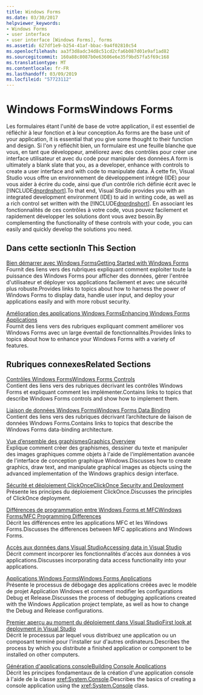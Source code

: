 ```yaml
---
title: Windows Forms
ms.date: 03/30/2017
helpviewer_keywords:
- Windows Forms
- user interface
- user interface [Windows Forms], forms
ms.assetid: 627df1e9-b254-41af-bbac-9a4f02810c54
ms.openlocfilehash: aa3f3d8adc34d8c51cd2cfa6b087d01e9af1ad82
ms.sourcegitcommit: 160a88c8087b0e63606e6e35f9bd57fa5f69c168
ms.translationtype: MT
ms.contentlocale: fr-FR
ms.lasthandoff: 03/09/2019
ms.locfileid: "57723112"
---
```

# <a name="windows-forms"></a><span data-ttu-id="e15ef-102">Windows Forms</span><span class="sxs-lookup"><span data-stu-id="e15ef-102">Windows Forms</span></span>
<span data-ttu-id="e15ef-103">Les formulaires étant l'unité de base de votre application, il est essentiel de réfléchir à leur fonction et à leur conception.</span><span class="sxs-lookup"><span data-stu-id="e15ef-103">As forms are the base unit of your application, it is essential that you give some thought to their function and design.</span></span> <span data-ttu-id="e15ef-104">Si l'on y réfléchit bien, un formulaire est une feuille blanche que vous, en tant que développeur, améliorez avec des contrôles pour créer une interface utilisateur et avec du code pour manipuler des données.</span><span class="sxs-lookup"><span data-stu-id="e15ef-104">A form is ultimately a blank slate that you, as a developer, enhance with controls to create a user interface and with code to manipulate data.</span></span> <span data-ttu-id="e15ef-105">À cette fin, Visual Studio vous offre un environnement de développement intégré (IDE) pour vous aider à écrire du code, ainsi que d’un contrôle rich définie écrit avec le [!INCLUDE[dnprdnshort](../../../includes/dnprdnshort-md.md)].</span><span class="sxs-lookup"><span data-stu-id="e15ef-105">To that end, Visual Studio provides you with an integrated development environment (IDE) to aid in writing code, as well as a rich control set written with the [!INCLUDE[dnprdnshort](../../../includes/dnprdnshort-md.md)].</span></span> <span data-ttu-id="e15ef-106">En associant les fonctionnalités de ces contrôles à votre code, vous pouvez facilement et rapidement développer les solutions dont vous avez besoin.</span><span class="sxs-lookup"><span data-stu-id="e15ef-106">By complementing the functionality of these controls with your code, you can easily and quickly develop the solutions you need.</span></span>  
  
## <a name="in-this-section"></a><span data-ttu-id="e15ef-107">Dans cette section</span><span class="sxs-lookup"><span data-stu-id="e15ef-107">In This Section</span></span>  
 [<span data-ttu-id="e15ef-108">Bien démarrer avec Windows Forms</span><span class="sxs-lookup"><span data-stu-id="e15ef-108">Getting Started with Windows Forms</span></span>](getting-started-with-windows-forms.md)  
 <span data-ttu-id="e15ef-109">Fournit des liens vers des rubriques expliquant comment exploiter toute la puissance des Windows Forms pour afficher des données, gérer l'entrée d'utilisateur et déployer vos applications facilement et avec une sécurité plus robuste.</span><span class="sxs-lookup"><span data-stu-id="e15ef-109">Provides links to topics about how to harness the power of Windows Forms to display data, handle user input, and deploy your applications easily and with more robust security.</span></span>  
  
 [<span data-ttu-id="e15ef-110">Amélioration des applications Windows Forms</span><span class="sxs-lookup"><span data-stu-id="e15ef-110">Enhancing Windows Forms Applications</span></span>](./advanced/index.md)  
 <span data-ttu-id="e15ef-111">Fournit des liens vers des rubriques expliquant comment améliorer vos Windows Forms avec un large éventail de fonctionnalités.</span><span class="sxs-lookup"><span data-stu-id="e15ef-111">Provides links to topics about how to enhance your Windows Forms with a variety of features.</span></span>  
  
## <a name="related-sections"></a><span data-ttu-id="e15ef-112">Rubriques connexes</span><span class="sxs-lookup"><span data-stu-id="e15ef-112">Related Sections</span></span>  
 [<span data-ttu-id="e15ef-113">Contrôles Windows Forms</span><span class="sxs-lookup"><span data-stu-id="e15ef-113">Windows Forms Controls</span></span>](./controls/index.md)  
 <span data-ttu-id="e15ef-114">Contient des liens vers des rubriques décrivant les contrôles Windows Forms et expliquant comment les implémenter.</span><span class="sxs-lookup"><span data-stu-id="e15ef-114">Contains links to topics that describe Windows Forms controls and show how to implement them.</span></span>  
  
 [<span data-ttu-id="e15ef-115">Liaison de données Windows Forms</span><span class="sxs-lookup"><span data-stu-id="e15ef-115">Windows Forms Data Binding</span></span>](windows-forms-data-binding.md)  
 <span data-ttu-id="e15ef-116">Contient des liens vers des rubriques décrivant l’architecture de liaison de données Windows Forms.</span><span class="sxs-lookup"><span data-stu-id="e15ef-116">Contains links to topics that describe the Windows Forms data-binding architecture.</span></span>  
  
 [<span data-ttu-id="e15ef-117">Vue d’ensemble des graphismes</span><span class="sxs-lookup"><span data-stu-id="e15ef-117">Graphics Overview</span></span>](./advanced/graphics-overview-windows-forms.md)  
 <span data-ttu-id="e15ef-118">Explique comment créer des graphismes, dessiner du texte et manipuler des images graphiques comme objets à l'aide de l'implémentation avancée de l'interface de conception graphique Windows.</span><span class="sxs-lookup"><span data-stu-id="e15ef-118">Discusses how to create graphics, draw text, and manipulate graphical images as objects using the advanced implementation of the Windows graphics design interface.</span></span>  
  
 [<span data-ttu-id="e15ef-119">Sécurité et déploiement ClickOnce</span><span class="sxs-lookup"><span data-stu-id="e15ef-119">ClickOnce Security and Deployment</span></span>](/visualstudio/deployment/clickonce-security-and-deployment)  
 <span data-ttu-id="e15ef-120">Présente les principes du déploiement ClickOnce.</span><span class="sxs-lookup"><span data-stu-id="e15ef-120">Discusses the principles of ClickOnce deployment.</span></span>  
  
 [<span data-ttu-id="e15ef-121">Différences de programmation entre Windows Forms et MFC</span><span class="sxs-lookup"><span data-stu-id="e15ef-121">Windows Forms/MFC Programming Differences</span></span>](/cpp/dotnet/windows-forms-mfc-programming-differences)  
 <span data-ttu-id="e15ef-122">Décrit les différences entre les applications MFC et les Windows Forms.</span><span class="sxs-lookup"><span data-stu-id="e15ef-122">Discusses the differences between MFC applications and Windows Forms.</span></span>  
  
 [<span data-ttu-id="e15ef-123">Accès aux données dans Visual Studio</span><span class="sxs-lookup"><span data-stu-id="e15ef-123">Accessing data in Visual Studio</span></span>](/visualstudio/data-tools/accessing-data-in-visual-studio)  
 <span data-ttu-id="e15ef-124">Décrit comment incorporer les fonctionnalités d'accès aux données à vos applications.</span><span class="sxs-lookup"><span data-stu-id="e15ef-124">Discusses incorporating data access functionality into your applications.</span></span>  
  
 [<span data-ttu-id="e15ef-125">Applications Windows Forms</span><span class="sxs-lookup"><span data-stu-id="e15ef-125">Windows Forms Applications</span></span>](/visualstudio/debugger/debugging-preparation-windows-forms-applications)  
 <span data-ttu-id="e15ef-126">Présente le processus de débogage des applications créées avec le modèle de projet Application Windows et comment modifier les configurations Debug et Release.</span><span class="sxs-lookup"><span data-stu-id="e15ef-126">Discusses the process of debugging applications created with the Windows Application project template, as well as how to change the Debug and Release configurations.</span></span>  
  
 [<span data-ttu-id="e15ef-127">Premier aperçu au moment du déploiement dans Visual Studio</span><span class="sxs-lookup"><span data-stu-id="e15ef-127">First look at deployment in Visual Studio</span></span>](/visualstudio/deployment/deploying-applications-services-and-components)  
 <span data-ttu-id="e15ef-128">Décrit le processus par lequel vous distribuez une application ou un composant terminé pour l'installer sur d'autres ordinateurs.</span><span class="sxs-lookup"><span data-stu-id="e15ef-128">Describes the process by which you distribute a finished application or component to be installed on other computers.</span></span>  
  
 [<span data-ttu-id="e15ef-129">Génération d'applications console</span><span class="sxs-lookup"><span data-stu-id="e15ef-129">Building Console Applications</span></span>](../../standard/building-console-apps.md)  
 <span data-ttu-id="e15ef-130">Décrit les principes fondamentaux de la création d'une application console à l'aide de la classe <xref:System.Console>.</span><span class="sxs-lookup"><span data-stu-id="e15ef-130">Describes the basics of creating a console application using the <xref:System.Console> class.</span></span>
